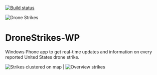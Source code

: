 [![Build status](https://ci.appveyor.com/api/projects/status/gsicecut6hjcxi37/branch/master?svg=true)](https://ci.appveyor.com/project/kalkie/dronestrikes-wp)

![Drone Strikes](http://cdn.marketplaceimages.windowsphone.com/v8/images/88f217c6-9c47-42fb-8bf2-a917e8597e7e?imageType=ws_icon_large)

DroneStrikes-WP
===============

Windows Phone app to get real-time updates and information on every reported United States drone strike.

![Strikes clustered on map](http://cdn.marketplaceimages.windowsphone.com/v8/images/04b14724-e487-42b8-bd5f-96ae6a4c7402?imageType=ws_screenshot_large&rotation=0) | ![Overview strikes](http://cdn.marketplaceimages.windowsphone.com/v8/images/59fbd0fa-af6c-4d2d-a673-9d8a019b1fc1?imageType=ws_screenshot_large&rotation=0)

